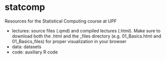 # statcomp
Resources for the Statistical Computing course at UPF

- lectures: source files (.qmd) and compiled lectures (.html). Make sure to download both the .html and the _files directory (e.g. 01_Basics.html and 01_Basics_files) for proper visualization in your browser
- data: datasets
- code: auxiliary R code
